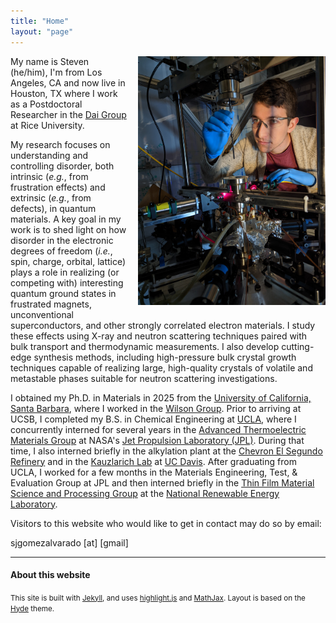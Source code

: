 ```yaml
---
title: "Home"
layout: "page"
---
```

<img style="float:right; padding-left: 1rem; padding-bottom: 1rem; width: 300px" src="img/steven-2.jpg">

My name is Steven (he/him), I'm from Los Angeles, CA and now live in Houston, TX where I work as a Postdoctoral Researcher in the [Dai Group](https://pdai.phys.rice.edu/) at Rice University.

My research focuses on understanding and controlling disorder, both intrinsic (_e.g._, from frustration effects) and extrinsic (_e.g._, from defects), in quantum materials. A key goal in my work is to shed light on how disorder in the electronic degrees of freedom (*i.e.*, spin, charge, orbital, lattice) plays a role in realizing (or competing with) interesting quantum ground states in frustrated magnets, unconventional superconductors, and other strongly correlated electron materials. I study these effects using X-ray and neutron scattering techniques paired with bulk transport and thermodynamic measurements. I also develop cutting-edge synthesis methods, including high-pressure bulk crystal growth techniques capable of realizing large, high-quality crystals of volatile and metastable phases suitable for neutron scattering investigations.

I obtained my Ph.D. in Materials in 2025 from the [University of California, Santa Barbara](https://www.materials.ucsb.edu/), where I worked in the [Wilson Group](https://labs.materials.ucsb.edu/wilson/stephen/). Prior to arriving at UCSB, I completed my B.S. in Chemical Engineering at [UCLA](https://samueli.ucla.edu/), where I concurrently interned for several years in the [Advanced Thermoelectric Materials Group](https://www.youtube.com/watch?v=47UotH8-9VU) at NASA's [Jet Propulsion Laboratory (JPL)](https://www.jpl.nasa.gov/). During that time, I also interned briefly in the alkylation plant at the [Chevron El Segundo Refinery](https://elsegundo.chevron.com/) and in the [Kauzlarich Lab](https://chemistry.ucdavis.edu/people/susan-kauzlarich) at [UC Davis](https://chemistry.ucdavis.edu/). After graduating from UCLA, I worked for a few months in the Materials Engineering, Test, & Evaluation Group at JPL and then interned briefly in the [Thin Film Material Science and Processing Group](https://www.nrel.gov/materials-science/thin-film.html) at the [National Renewable Energy Laboratory](https://www.nrel.gov/index.html).

Visitors to this website who would like to get in contact may do so by email:

sjgomezalvarado [at] [gmail]

---

#### About this website
<small>
This site is built with <a href="https://jekyllrb.com">Jekyll</a>, and uses <a href="https://highlightjs.org">highlight.js</a> and <a href="https://www.mathjax.org">MathJax</a>. Layout is based on the <a href="http://hyde.getpoole.com">Hyde</a> theme.
</small>
